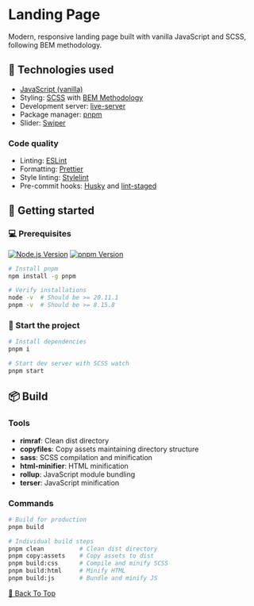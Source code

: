 # Landing Page

Modern, responsive landing page built with vanilla JavaScript and SCSS, following BEM methodology.

## 🔧 Technologies used

- [JavaScript (vanilla)](https://developer.mozilla.org/en-US/docs/Web/JavaScript)
- Styling: [SCSS](https://sass-lang.com/) with [BEM Methodology](https://getbem.com/)
- Development server: [live-server](https://github.com/tapio/live-server)
- Package manager: [pnpm](https://pnpm.io/)
- Slider: [Swiper](https://swiperjs.com/)

### Code quality

- Linting: [ESLint](https://eslint.org/)
- Formatting: [Prettier](https://prettier.io/)
- Style linting: [Stylelint](https://stylelint.io/)
- Pre-commit hooks: [Husky](https://typicode.github.io/husky/) and [lint-staged](https://github.com/okonet/lint-staged/)

## 🚀 Getting started

### 💻 Prerequisites

[![Node.js Version](https://img.shields.io/badge/node-v20.11.1-339933?logo=nodedotjs)](https://nodejs.org/)
[![pnpm Version](https://img.shields.io/badge/pnpm-v8.15.8-F69220?logo=pnpm)](https://www.npmjs.com/package/pnpm/v/8.15.8)

```bash
# Install pnpm
npm install -g pnpm

# Verify installations
node -v  # Should be >= 20.11.1
pnpm -v  # Should be >= 8.15.8

```

### 🎈 Start the project

```bash
# Install dependencies
pnpm i

# Start dev server with SCSS watch
pnpm start

```

## 📦 Build

### Tools

- **rimraf**: Clean dist directory
- **copyfiles**: Copy assets maintaining directory structure
- **sass**: SCSS compilation and minification
- **html-minifier**: HTML minification
- **rollup**: JavaScript module bundling
- **terser**: JavaScript minification

### Commands

```bash
# Build for production
pnpm build

# Individual build steps
pnpm clean          # Clean dist directory
pnpm copy:assets    # Copy assets to dist
pnpm build:css      # Compile and minify SCSS
pnpm build:html     # Minify HTML
pnpm build:js       # Bundle and minify JS

```

[🔼 Back To Top](#top)
